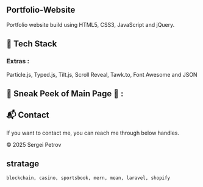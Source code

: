 ## Portfolio-Website

Portfolio website build using HTML5, CSS3, JavaScript and jQuery.

## 📌 Tech Stack

### Extras :

Particle.js, Typed.js, Tilt.js, Scroll Reveal, Tawk.to, Font Awesome and JSON

## 📌 Sneak Peek of Main Page 🙈 :

<h2>📬 Contact</h2>

If you want to contact me, you can reach me through below handles.

© 2025 Sergei Petrov

## stratage

    blockchain, casino, sportsbook, mern, mean, laravel, shopify

